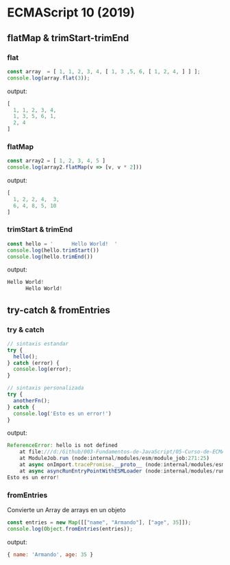 # ECMAScript 10 (2019)

## flatMap & trimStart-trimEnd

### flat

```javascript
const array  = [ 1, 1, 2, 3, 4, [ 1, 3 ,5, 6, [ 1, 2, 4, ] ] ];
console.log(array.flat(3));
```

output:
```javascript
[
  1, 1, 2, 3, 4,
  1, 3, 5, 6, 1,
  2, 4
]
```

### flatMap

```javascript
const array2 = [ 1, 2, 3, 4, 5 ]
console.log(array2.flatMap(v => [v, v * 2]))
```

output:
```javascript
[
  1, 2, 2, 4,  3,
  6, 4, 8, 5, 10
]
```

### trimStart & trimEnd

```javascript
const hello = '      Hello World!  '
console.log(hello.trimStart())
console.log(hello.trimEnd())
```

output:

```javascript
Hello World!  
      Hello World!
```

## try-catch & fromEntries

### try & catch

```javascript
// sintaxis estandar
try {
  hello();
} catch (error) {
  console.log(error);
}

// sintaxis personalizada
try {
  anotherFn();
} catch {
  console.log('Esto es un error!')
}
```

output:

```javascript
ReferenceError: hello is not defined
    at file:///d:/Github/003-Fundamentos-de-JavaScript/05-Curso-de-ECMAScript/curso-ecmascript/src/es10/tempCodeRunnerFile.js:3:3
    at ModuleJob.run (node:internal/modules/esm/module_job:271:25)
    at async onImport.tracePromise.__proto__ (node:internal/modules/esm/loader:547:26)
    at async asyncRunEntryPointWithESMLoader (node:internal/modules/run_main:116:5)
Esto es un error!
```

### fromEntries

Convierte un Array de arrays en un objeto

```javascript
const entries = new Map([["name", "Armando"], ["age", 35]]);
console.log(Object.fromEntries(entries));
```

output:

```javascript
{ name: 'Armando', age: 35 }
```
